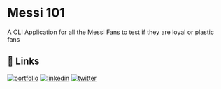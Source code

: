 # Messi 101

A CLI Application for all the Messi Fans to test if they are loyal or plastic fans


## 🔗 Links
[![portfolio](https://img.shields.io/badge/my_portfolio-000?style=for-the-badge&logo=ko-fi&logoColor=white)](https://abhijitsharma.netlify.app/)
[![linkedin](https://img.shields.io/badge/linkedin-0A66C2?style=for-the-badge&logo=linkedin&logoColor=white)](https://www.linkedin.com/in/abhijitdotsharma/)
[![twitter](https://img.shields.io/badge/twitter-1DA1F2?style=for-the-badge&logo=twitter&logoColor=white)](https://twitter.com/abhi_exe)
